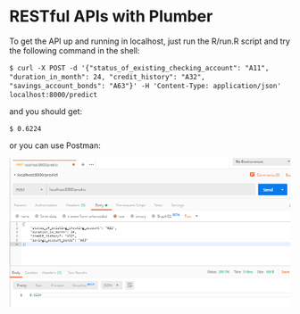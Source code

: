 # RESTful APIs with Plumber

To get the API up and running in localhost, just run the R/run.R script and try the following command in the shell:

```
$ curl -X POST -d '{"status_of_existing_checking_account": "A11", "duration_in_month": 24, "credit_history": "A32", "savings_account_bonds": "A63"}' -H 'Content-Type: application/json' localhost:8000/predict
```

and you should get:

```
$ 0.6224
```
or you can use Postman:

![Postman](imgs/postman_request.png)
